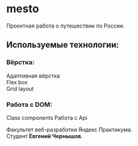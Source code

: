 # mesto

Проектная работа о путешествии по России.

## Используемые технологии:

### Вёрстка:

Адаптивная вёрстка  
Flex box  
Grid layout

### Работа с DOM:
Class components
Работа с Api

Факультет веб-разработки Яндекс Практикума.  
Студент **Евгений Чернышов**.
